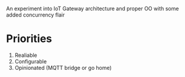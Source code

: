 An experiment into IoT Gateway architecture and proper OO with some added concurrency flair

# Priorities

1. Realiable
2. Configurable
3. Opinionated (MQTT bridge or go home)